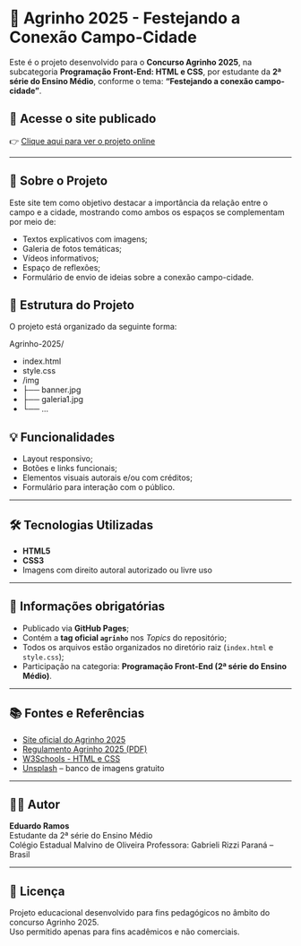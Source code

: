 # 🌾 Agrinho 2025 - Festejando a Conexão Campo-Cidade

Este é o projeto desenvolvido para o **Concurso Agrinho 2025**, na subcategoria **Programação Front-End: HTML e CSS**, por estudante da **2ª série do Ensino Médio**, conforme o tema: **“Festejando a conexão campo-cidade”**.

## 🔗 Acesse o site publicado
👉 [Clique aqui para ver o projeto online](https://eduardoramos1904.github.io/Agrinho-2025-2B-Eduardo-Ramos/)

---

## 🧠 Sobre o Projeto

Este site tem como objetivo destacar a importância da relação entre o campo e a cidade, mostrando como ambos os espaços se complementam por meio de:

- Textos explicativos com imagens;
- Galeria de fotos temáticas;
- Vídeos informativos;
- Espaço de reflexões;
- Formulário de envio de ideias sobre a conexão campo-cidade.

## 📁 Estrutura do Projeto

O projeto está organizado da seguinte forma:

Agrinho-2025/
- index.html
- style.css
- /img
- ├── banner.jpg
- ├── galeria1.jpg
- └── ...


## 💡 Funcionalidades

- Layout responsivo;
- Botões e links funcionais;
- Elementos visuais autorais e/ou com créditos;
- Formulário para interação com o público.

---

## 🛠️ Tecnologias Utilizadas

- **HTML5**
- **CSS3**
- Imagens com direito autoral autorizado ou livre uso

---

## 📌 Informações obrigatórias

- Publicado via **GitHub Pages**;
- Contém a **tag oficial `agrinho`** nos *Topics* do repositório;
- Todos os arquivos estão organizados no diretório raiz (`index.html` e `style.css`);
- Participação na categoria: **Programação Front-End (2ª série do Ensino Médio)**.

---

## 📚 Fontes e Referências

- [Site oficial do Agrinho 2025](https://www.sistemafaep.org.br/agrinho)
- [Regulamento Agrinho 2025 (PDF)](https://www.educacao.pr.gov.br/programacao)
- [W3Schools - HTML e CSS](https://www.w3schools.com/)
- [Unsplash](https://unsplash.com/) – banco de imagens gratuito

---

## 👨‍🎓 Autor

**Eduardo Ramos**  
Estudante da 2ª série do Ensino Médio  
Colégio Estadual Malvino de Oliveira
Professora: Gabrieli Rizzi
Paraná – Brasil

---

## 📝 Licença

Projeto educacional desenvolvido para fins pedagógicos no âmbito do concurso Agrinho 2025.  
Uso permitido apenas para fins acadêmicos e não comerciais.
